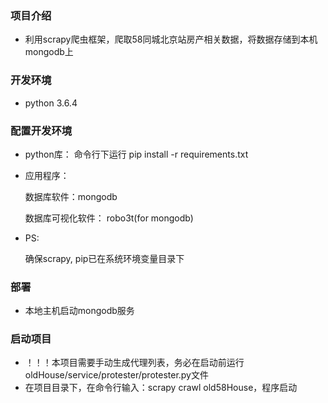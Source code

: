 

### 项目介绍
- 利用scrapy爬虫框架，爬取58同城北京站房产相关数据，将数据存储到本机mongodb上

### 开发环境
- python 3.6.4

### 配置开发环境
- python库：
    命令行下运行 pip install -r requirements.txt
- 应用程序：

    数据库软件：mongodb

    数据库可视化软件： robo3t(for mongodb)

- PS:

    确保scrapy, pip已在系统环境变量目录下

### 部署
- 本地主机启动mongodb服务

### 启动项目
- ！！！本项目需要手动生成代理列表，务必在启动前运行oldHouse/service/protester/protester.py文件
- 在项目目录下，在命令行输入：scrapy crawl old58House，程序启动

